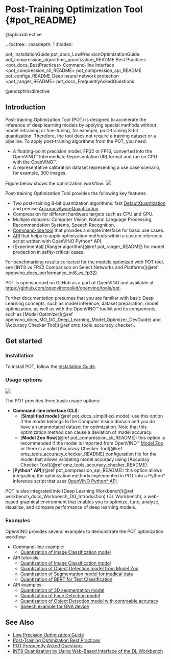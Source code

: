 # Post-Training Optimization Tool {#pot_README}

@sphinxdirective

.. toctree::
   :maxdepth: 1
   :hidden:
   
   pot_InstallationGuide
   pot_docs_LowPrecisionOptimizationGuide
   pot_compression_algorithms_quantization_README
   Best Practices <pot_docs_BestPractices>
   Command-line Interface <pot_compression_cli_README>
   pot_compression_api_README
   pot_configs_README
   Deep neural network protection <pot_ranger_README>
   pot_docs_FrequentlyAskedQuestions

@endsphinxdirective

## Introduction

Post-training Optimization Tool (POT) is designed to accelerate the inference of deep learning models by applying
special methods without model retraining or fine-tuning, for example, post-training 8-bit quantization. Therefore, the tool does not
require a training dataset or a pipeline. To apply post-training algorithms from the POT, you need:
* A floating-point precision model, FP32 or FP16, converted into the OpenVINO&trade; Intermediate Representation (IR) format
and run on CPU with the OpenVINO&trade;.
* A representative calibration dataset representing a use case scenario, for example, 300 images. 

Figure below shows the optimization workflow:
![](docs/images/workflow_simple.png) 

Post-training Optimization Tool provides the following key
features:

* Two post-training 8-bit quantization algorithms: fast [DefaultQuantization](openvino/tools/pot/algorithms/quantization/default/README.md) and precise [AccuracyAwareQuantization](openvino/tools/pot/algorithms/quantization/accuracy_aware/README.md).
* Compression for different hardware targets such as CPU and GPU.
* Multiple domains: Computer Vision, Natural Language Processing, Recommendation Systems, Speech Recognition.
* [Command-line tool](docs/CLI.md) that provides a simple interface for basic use cases.
* [API](openvino/tools/pot/api/README.md) that helps to apply optimization methods within a custom inference script written with OpenVINO Python* API.
* (Experimental) [Ranger algorithm](@ref pot_ranger_README) for model prodection in safity-critical cases.

For benchmarking results collected for the models optimized with POT tool, see [INT8 vs FP32 Comparison on Select Networks and Platforms](@ref openvino_docs_performance_int8_vs_fp32).

POT is opensourced on GitHub as a part of OpenVINO and available at https://github.com/openvinotoolkit/openvino/tools/pot.

Further documentation presumes that you are familiar with basic Deep Learning concepts, such as model inference,
dataset preparation, model optimization, as well as with the OpenVINO&trade; toolkit and its components, such as  [Model Optimizer](@ref openvino_docs_MO_DG_Deep_Learning_Model_Optimizer_DevGuide) 
and [Accuracy Checker Tool](@ref omz_tools_accuracy_checker).

## Get started

### Installation
To install POT, follow the [Installation Guide](docs/InstallationGuide.md).

### Usage options

![](docs/images/use_cases.png) 

The POT provides three basic usage options:
* **Command-line interface (CLI)**:
  * [**Simplified mode**](@ref pot_docs_simplified_mode):  use this option if the model belongs to the Computer Vision domain and you do have an unannotated dataset for optimization. Note that this optimization method can cause a deviation of model accuracy.
  * [**Model Zoo flow**](@ref pot_compression_cli_README): this option is recommended if the model is imported from OpenVINO&trade; 
[Model Zoo](https://github.com/openvinotoolkit/open_model_zoo) or there is a valid [Accuracy Checker Tool](@ref omz_tools_accuracy_checker_README)
configuration file for the model that allows validating model accuracy using [Accuracy Checker Tool](@ref omz_tools_accuracy_checker_README).
* [**Python\* API**](@ref pot_compression_api_README): this option allows integrating the optimization methods implemented in POT into
a Python* inference script that uses [OpenVINO Python* API](https://docs.openvino.ai/latest/openvino_inference_engine_ie_bridges_python_docs_api_overview.html). 


POT is also integrated into [Deep Learning Workbench](@ref workbench_docs_Workbench_DG_Introduction) (DL Workbench), a web-based graphical environment 
that enables you to optimize, tune, analyze, visualize, and compare performance of deep learning models. 

### Examples

OpenVINO provides several examples to demonstrate the POT optimization workflow:

* Command-line example:
  * [Quantization of Image Classification model](https://docs.openvino.ai/latest/pot_configs_examples_README.html) 
* API tutorials:
  * [Quantization of Image Classification model](https://github.com/openvinotoolkit/openvino_notebooks/tree/main/notebooks/301-tensorflow-training-openvino)
  * [Quantization of Object Detection model from Model Zoo](https://github.com/openvinotoolkit/openvino_notebooks/tree/main/notebooks/111-detection-quantization)
  * [Quantization of Segmentation model for medical data](https://github.com/openvinotoolkit/openvino_notebooks/tree/main/notebooks/110-ct-segmentation-quantize)
  * [Quantization of BERT for Text Classification](https://github.com/openvinotoolkit/openvino_notebooks/tree/main/notebooks/105-language-quantize-bert)
* API examples:
  * [Quantization of 3D segmentation model](https://github.com/openvinotoolkit/openvino/tree/master/tools/pot/openvino/tools/pot/api/samples/3d_segmentation)
  * [Quantization of Face Detection model](https://github.com/openvinotoolkit/openvino/tree/master/tools/pot/openvino/tools/pot/api/samples/face_detection)
  * [Quantization of Object Detection model with controable accuracy](https://github.com/openvinotoolkit/openvino/tree/master/tools/pot/openvino/tools/pot/api/samples/object_detection)
  * [Speech example for GNA device](https://github.com/openvinotoolkit/openvino/tree/master/tools/pot/openvino/tools/pot/api/samples/speech)


## See Also

* [Low Precision Optimization Guide](docs/LowPrecisionOptimizationGuide.md)
* [Post-Training Optimization Best Practices](docs/BestPractices.md)
* [POT Frequently Asked Questions](docs/FrequentlyAskedQuestions.md) 
* [INT8 Quantization by Using Web-Based Interface of the DL Workbench](https://docs.openvino.ai/latest/workbench_docs_Workbench_DG_Int_8_Quantization.html)
